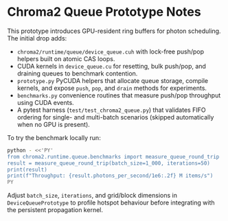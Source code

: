 # Chroma2 Queue Prototype Notes

This prototype introduces GPU-resident ring buffers for photon scheduling. The initial drop adds:

- `chroma2/runtime/queue/device_queue.cuh` with lock-free push/pop helpers built on atomic CAS loops.
- CUDA kernels in `device_queue.cu` for resetting, bulk push/pop, and draining queues to benchmark contention.
- `prototype.py` PyCUDA helpers that allocate queue storage, compile kernels, and expose `push`, `pop`, and `drain` methods for experiments.
- `benchmarks.py` convenience routines that measure push/pop throughput using CUDA events.
- A pytest harness (`test/test_chroma2_queue.py`) that validates FIFO ordering for single- and multi-batch scenarios (skipped automatically when no GPU is present).

To try the benchmark locally run:

```bash
python - <<'PY'
from chroma2.runtime.queue.benchmarks import measure_queue_round_trip
result = measure_queue_round_trip(batch_size=1_000, iterations=50)
print(result)
print(f"Throughput: {result.photons_per_second/1e6:.2f} M items/s")
PY
```

Adjust `batch_size`, `iterations`, and grid/block dimensions in `DeviceQueuePrototype` to profile hotspot behaviour before integrating with the persistent propagation kernel.
